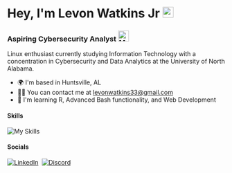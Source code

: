 Hey, I'm Levon Watkins Jr <img src="https://raw.githubusercontent.com/Tarikul-Islam-Anik/Animated-Fluent-Emojis/master/Emojis/Hand%20gestures/Victory%20Hand%20Medium-Dark%20Skin%20Tone.png" alt="Victory Hand Medium-Dark Skin Tone" width="25" height="25" />
==================================

### Aspiring Cybersecurity Analyst <img src="https://raw.githubusercontent.com/Tarikul-Islam-Anik/Animated-Fluent-Emojis/master/Emojis/People%20with%20professions/Man%20Technologist%20Medium-Dark%20Skin%20Tone.png" alt="Man Technologist Medium-Dark Skin Tone" width="25" height="25" />


Linux enthusiast currently studying Information Technology with a concentration in Cybersecurity and Data Analytics at the University of North Alabama.

*   🌍  I'm based in Huntsville, AL
*   🤙🏾   You can contact me at [levonwatkins33@gmail.com](mailto:levonwatkins33@gmail.com)
*   🧠  I'm learning R, Advanced Bash functionality, and Web Development

#### Skills 
![My Skills](https://skillicons.dev/icons?i=js,html,css,powershell,bash,linux,vim,py,r,mysql)             

#### Socials
[![LinkedIn](https://skillicons.dev/icons?i=linkedin)](https://www.linkedin.com/in/levon-watkins-jr-5bb034238/)&nbsp;
[![Discord](https://skillicons.dev/icons?i=discord)](https://discord.com/users/.vdubs)
